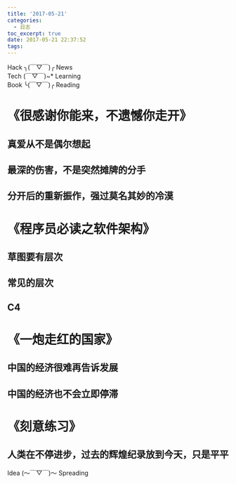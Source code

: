```yaml
---
title: '2017-05-21'
categories:
  - 日志
toc_excerpt: true
date: 2017-05-21 22:37:52
tags:
---
```


<div class="hr-sect">Hack ╮(￣▽￣)╭ News</div>



<div class="hr-sect">Tech (￣▽￣)~* Learning</div>



<div class="hr-sect">Book ╰(￣▽￣)╭ Reading</div>

# 《很感谢你能来，不遗憾你走开》
## 真爱从不是偶尔想起
## 最深的伤害，不是突然摊牌的分手
## 分开后的重新振作，强过莫名其妙的冷漠

# 《程序员必读之软件架构》
## 草图要有层次
## 常见的层次
## C4

# 《一炮走红的国家》
## 中国的经济很难再告诉发展
## 中国的经济也不会立即停滞

# 《刻意练习》
## 人类在不停进步，过去的辉煌纪录放到今天，只是平平

<div class="hr-sect">Idea (～￣▽￣)～ Spreading</div>
